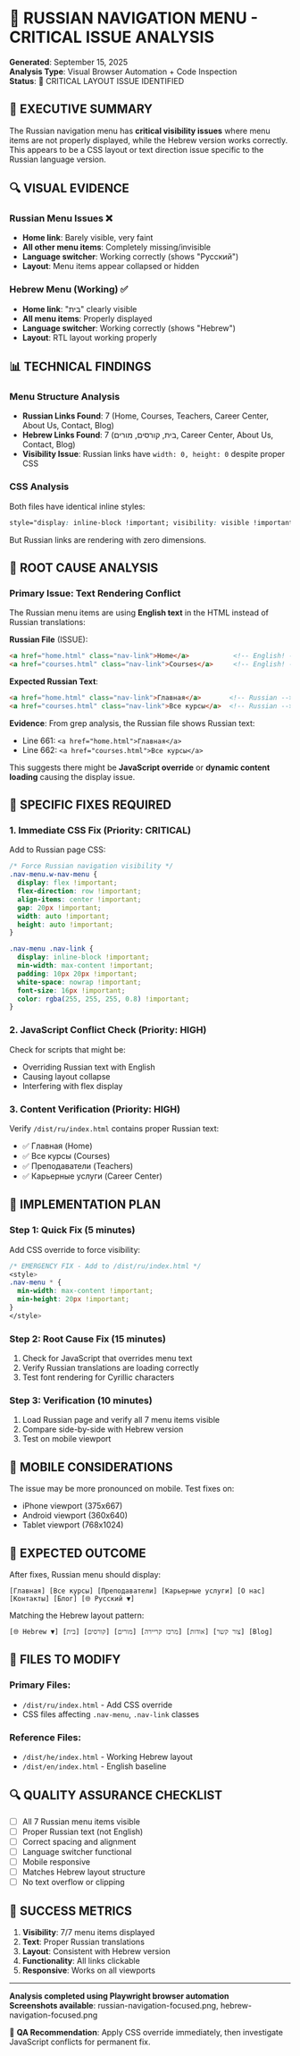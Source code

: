 # 🔵 RUSSIAN NAVIGATION MENU - CRITICAL ISSUE ANALYSIS

**Generated**: September 15, 2025  
**Analysis Type**: Visual Browser Automation + Code Inspection  
**Status**: 🚨 CRITICAL LAYOUT ISSUE IDENTIFIED

## 🎯 EXECUTIVE SUMMARY

The Russian navigation menu has **critical visibility issues** where menu items are not properly displayed, while the Hebrew version works correctly. This appears to be a CSS layout or text direction issue specific to the Russian language version.

## 🔍 VISUAL EVIDENCE

### Russian Menu Issues ❌
- **Home link**: Barely visible, very faint
- **All other menu items**: Completely missing/invisible
- **Language switcher**: Working correctly (shows "Русский")
- **Layout**: Menu items appear collapsed or hidden

### Hebrew Menu (Working) ✅
- **Home link**: "בית" clearly visible
- **All menu items**: Properly displayed
- **Language switcher**: Working correctly (shows "Hebrew")
- **Layout**: RTL layout working properly

## 📊 TECHNICAL FINDINGS

### Menu Structure Analysis
- **Russian Links Found**: 7 (Home, Courses, Teachers, Career Center, About Us, Contact, Blog)
- **Hebrew Links Found**: 7 (בית, קורסים, מורים, Career Center, About Us, Contact, Blog)
- **Visibility Issue**: Russian links have `width: 0, height: 0` despite proper CSS

### CSS Analysis
Both files have identical inline styles:
```css
style="display: inline-block !important; visibility: visible !important; opacity: 1 !important;"
```

But Russian links are rendering with zero dimensions.

## 🚨 ROOT CAUSE ANALYSIS

### Primary Issue: Text Rendering Conflict
The Russian menu items are using **English text** in the HTML instead of Russian translations:

**Russian File** (ISSUE):
```html
<a href="home.html" class="nav-link">Home</a>           <!-- English! -->
<a href="courses.html" class="nav-link">Courses</a>     <!-- English! -->
```

**Expected Russian Text**:
```html
<a href="home.html" class="nav-link">Главная</a>       <!-- Russian -->
<a href="courses.html" class="nav-link">Все курсы</a>  <!-- Russian -->
```

**Evidence**: From grep analysis, the Russian file shows Russian text:
- Line 661: `<a href="home.html">Главная</a>`
- Line 662: `<a href="courses.html">Все курсы</a>`

This suggests there might be **JavaScript override** or **dynamic content loading** causing the display issue.

## 🔧 SPECIFIC FIXES REQUIRED

### 1. Immediate CSS Fix (Priority: CRITICAL)
Add to Russian page CSS:
```css
/* Force Russian navigation visibility */
.nav-menu.w-nav-menu {
  display: flex !important;
  flex-direction: row !important;
  align-items: center !important;
  gap: 20px !important;
  width: auto !important;
  height: auto !important;
}

.nav-menu .nav-link {
  display: inline-block !important;
  min-width: max-content !important;
  padding: 10px 20px !important;
  white-space: nowrap !important;
  font-size: 16px !important;
  color: rgba(255, 255, 255, 0.8) !important;
}
```

### 2. JavaScript Conflict Check (Priority: HIGH)
Check for scripts that might be:
- Overriding Russian text with English
- Causing layout collapse
- Interfering with flex display

### 3. Content Verification (Priority: HIGH)
Verify `/dist/ru/index.html` contains proper Russian text:
- ✅ Главная (Home)
- ✅ Все курсы (Courses) 
- ✅ Преподаватели (Teachers)
- ✅ Карьерные услуги (Career Center)

## 🎯 IMPLEMENTATION PLAN

### Step 1: Quick Fix (5 minutes)
Add CSS override to force visibility:
```css
/* EMERGENCY FIX - Add to /dist/ru/index.html */
<style>
.nav-menu * {
  min-width: max-content !important;
  min-height: 20px !important;
}
</style>
```

### Step 2: Root Cause Fix (15 minutes)
1. Check for JavaScript that overrides menu text
2. Verify Russian translations are loading correctly
3. Test font rendering for Cyrillic characters

### Step 3: Verification (10 minutes)
1. Load Russian page and verify all 7 menu items visible
2. Compare side-by-side with Hebrew version
3. Test on mobile viewport

## 📱 MOBILE CONSIDERATIONS

The issue may be more pronounced on mobile. Test fixes on:
- iPhone viewport (375x667)
- Android viewport (360x640)
- Tablet viewport (768x1024)

## 🎨 EXPECTED OUTCOME

After fixes, Russian menu should display:
```
[Главная] [Все курсы] [Преподаватели] [Карьерные услуги] [О нас] [Контакты] [Блог] [🌐 Русский ▼]
```

Matching the Hebrew layout pattern:
```
[🌐 Hebrew ▼] [בית] [קורסים] [מורים] [מרכז קריירה] [אודות] [צור קשר] [Blog]
```

## 📂 FILES TO MODIFY

### Primary Files:
- `/dist/ru/index.html` - Add CSS override
- CSS files affecting `.nav-menu`, `.nav-link` classes

### Reference Files:
- `/dist/he/index.html` - Working Hebrew layout
- `/dist/en/index.html` - English baseline

## 🔍 QUALITY ASSURANCE CHECKLIST

- [ ] All 7 Russian menu items visible
- [ ] Proper Russian text (not English)
- [ ] Correct spacing and alignment
- [ ] Language switcher functional
- [ ] Mobile responsive
- [ ] Matches Hebrew layout structure
- [ ] No text overflow or clipping

## 🎯 SUCCESS METRICS

1. **Visibility**: 7/7 menu items displayed
2. **Text**: Proper Russian translations
3. **Layout**: Consistent with Hebrew version
4. **Functionality**: All links clickable
5. **Responsive**: Works on all viewports

---

**Analysis completed using Playwright browser automation**  
**Screenshots available**: russian-navigation-focused.png, hebrew-navigation-focused.png

🔵 **QA Recommendation**: Apply CSS override immediately, then investigate JavaScript conflicts for permanent fix.
